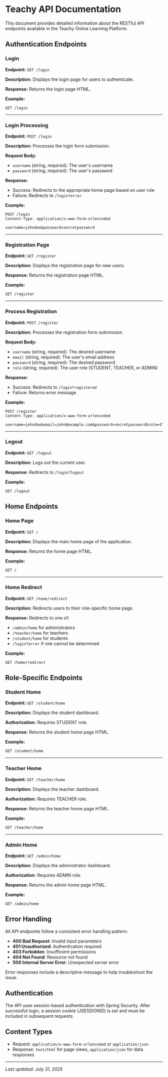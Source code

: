 # Teachy API Documentation

This document provides detailed information about the RESTful API endpoints available in the Teachy Online Learning Platform.

## Authentication Endpoints

### Login

**Endpoint:** `GET /login`

**Description:** Displays the login page for users to authenticate.

**Response:** Returns the login page HTML.

**Example:**
```
GET /login
```

---

### Login Processing

**Endpoint:** `POST /login`

**Description:** Processes the login form submission.

**Request Body:**
- `username` (string, required): The user's username
- `password` (string, required): The user's password

**Response:**
- Success: Redirects to the appropriate home page based on user role
- Failure: Redirects to `/login?error`

**Example:**
```
POST /login
Content-Type: application/x-www-form-urlencoded

username=johndoe&password=secretpassword
```

---

### Registration Page

**Endpoint:** `GET /register`

**Description:** Displays the registration page for new users.

**Response:** Returns the registration page HTML.

**Example:**
```
GET /register
```

---

### Process Registration

**Endpoint:** `POST /register`

**Description:** Processes the registration form submission.

**Request Body:**
- `username` (string, required): The desired username
- `email` (string, required): The user's email address
- `password` (string, required): The desired password
- `role` (string, required): The user role (STUDENT, TEACHER, or ADMIN)

**Response:**
- Success: Redirects to `/login?registered`
- Failure: Returns error message

**Example:**
```
POST /register
Content-Type: application/x-www-form-urlencoded

username=johndoe&email=john@example.com&password=secretpassword&role=STUDENT
```

---

### Logout

**Endpoint:** `GET /logout`

**Description:** Logs out the current user.

**Response:** Redirects to `/login?logout`

**Example:**
```
GET /logout
```

## Home Endpoints

### Home Page

**Endpoint:** `GET /`

**Description:** Displays the main home page of the application.

**Response:** Returns the home page HTML.

**Example:**
```
GET /
```

---

### Home Redirect

**Endpoint:** `GET /home/redirect`

**Description:** Redirects users to their role-specific home page.

**Response:** Redirects to one of:
- `/admin/home` for administrators
- `/teacher/home` for teachers
- `/student/home` for students
- `/login?error` if role cannot be determined

**Example:**
```
GET /home/redirect
```

## Role-Specific Endpoints

### Student Home

**Endpoint:** `GET /student/home`

**Description:** Displays the student dashboard.

**Authorization:** Requires STUDENT role.

**Response:** Returns the student home page HTML.

**Example:**
```
GET /student/home
```

---

### Teacher Home

**Endpoint:** `GET /teacher/home`

**Description:** Displays the teacher dashboard.

**Authorization:** Requires TEACHER role.

**Response:** Returns the teacher home page HTML.

**Example:**
```
GET /teacher/home
```

---

### Admin Home

**Endpoint:** `GET /admin/home`

**Description:** Displays the administrator dashboard.

**Authorization:** Requires ADMIN role.

**Response:** Returns the admin home page HTML.

**Example:**
```
GET /admin/home
```

## Error Handling

All API endpoints follow a consistent error handling pattern:

- **400 Bad Request**: Invalid input parameters
- **401 Unauthorized**: Authentication required
- **403 Forbidden**: Insufficient permissions
- **404 Not Found**: Resource not found
- **500 Internal Server Error**: Unexpected server error

Error responses include a descriptive message to help troubleshoot the issue.

## Authentication

The API uses session-based authentication with Spring Security. After successful login, a session cookie (JSESSIONID) is set and must be included in subsequent requests.

## Content Types

- Request: `application/x-www-form-urlencoded` or `application/json`
- Response: `text/html` for page views, `application/json` for data responses

---

*Last updated: July 31, 2025*